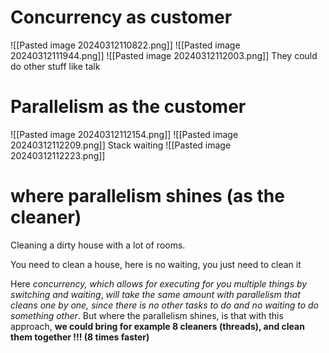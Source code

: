 # Concurrency as customer


![[Pasted image 20240312110822.png]]
![[Pasted image 20240312111944.png]]
![[Pasted image 20240312112003.png]]
They could do other stuff like talk
# Parallelism as the customer
![[Pasted image 20240312112154.png]]
![[Pasted image 20240312112209.png]]
Stack waiting
![[Pasted image 20240312112223.png]]


# where parallelism shines (as the cleaner)
Cleaning a dirty house with a lot of rooms.

You need to clean a house, here is no waiting, you just need to clean it

Here *concurrency, which allows for executing for you multiple things by switching and waiting*, *will take the same amount with parallelism that cleans one by one, since there is no other tasks to do and no waiting to do something other*.
But where the parallelism shines, is that with this approach, **we could bring for example 8 cleaners (threads), and clean them together !!! (8 times faster)**

